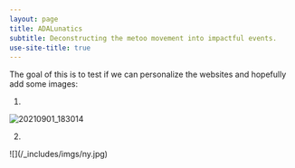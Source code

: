 ```yaml
---
layout: page
title: ADALunatics
subtitle: Deconstructing the metoo movement into impactful events. 
use-site-title: true
---
```


The goal of this is to test if we can personalize the websites and hopefully add some images:

1)

![20210901_183014](https://user-images.githubusercontent.com/65892642/145226409-c5993575-1bca-4a72-a5e5-d55359039b03.jpg)

2)

<!---_(Figure showing the city of New York and used as a test)!_-->![](/_includes/imgs/ny.jpg) 

